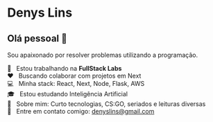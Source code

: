 # Denys Lins

## Olá pessoal 👋

Sou apaixonado por resolver problemas utilizando a programação.

:rocket: &nbsp; Estou trabalhando na **FullStack Labs**
<br/> :heart: &nbsp; Buscando colaborar com projetos em Next
<br/> :computer: &nbsp; Minha stack: React, Next, Node, Flask, AWS
<br/> :mortar_board: &nbsp; Estou estudando Inteligência Artificial
<br/> 💬 &nbsp; Sobre mim: Curto tecnologias, CS:GO, seriados e leituras diversas
<br/> :email: &nbsp; Entre em contato comigo: denyslins@gmail.com
